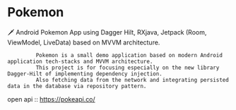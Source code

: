 # Pokemon
🗡️ Android Pokemon App using Dagger Hilt, RXjava,  Jetpack (Room, ViewModel, LiveData) based on MVVM architecture.
          
          
             Pokemon is a small demo application based on modern Android application tech-stacks and MVVM architecture.
             This project is for focusing especially on the new library Dagger-Hilt of implementing dependency injection.
             Also fetching data from the network and integrating persisted data in the database via repository pattern.
              
              
open api :: https://pokeapi.co/

